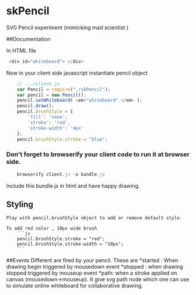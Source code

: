 skPencil
========

SVG Pencil experiment (mimicking mad scientist )


##Documentation

In HTML file
``` js
 <div id="whiteboard"> </div>
```

Now in your client side javascript instantiate pencil object

``` js
	// .../client.js
	var Pencil = require("./skPencil");
	var pencil = new Pencil();
	pencil.setWhiteboard( <em>"whiteboard" </em> );
	pencil.draw();
	pencil.brushStyle = {
        'fill': 'none',
        'stroke': 'red',
        'stroke-width': '4px'
    };
	pencil.brushStyle.stroke = "blue";	
``` 

### Don't forget to browserify your client code to run it at browser side.

``` js
	browserify client.js -o bundle.js
```

Include this bundle.js in html and have happy drawing.

## Styling
	Play with pencil.brushStyle object to add or remove default style.
	
	To add red color , 10px wide brush 
		```js
		pencil.brushStyle.stroke = "red";
		pencil.brushStyle.stroke-width = "10px";
		```
##Events 
	Different are fired by your pencil. These are
	*started : When drawing begin triggered by mousedown event 
	*stopped : when drawing stopped triggered by mouseup event
	*path: when a stroke applied on canvas (mousedown->mouseup). It give svg path node which
			one can use to simulate online whiteboard for collaborative drawing.
		
	
	
	